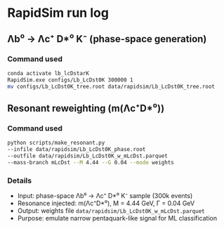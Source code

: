 # RapidSim run log

## Λb⁰ → Λc⁺ D*⁰ K⁻ (phase-space generation)

### Command used
```bash
conda activate lb_lcDstarK
RapidSim.exe configs/Lb_LcDst0K 300000 1
mv configs/Lb_LcDst0K_tree.root data/rapidsim/Lb_LcDst0K_tree.root
```

## Resonant reweighting (m(Λc⁺D*⁰))

### Command used
```bash
python scripts/make_resonant.py
--infile data/rapidsim/Lb_LcDst0K_phase.root
--outfile data/rapidsim/Lb_LcDst0K_w_mLcDst.parquet
--mass-branch mLcDst --M 4.44 --G 0.04 --mode weights
```

### Details
- Input: phase-space Λb⁰ → Λc⁺ D*⁰ K⁻ sample (300k events)
- Resonance injected: m(Λc⁺D*⁰), M = 4.44 GeV, Γ = 0.04 GeV
- Output: weights file `data/rapidsim/Lb_LcDst0K_w_mLcDst.parquet`
- Purpose: emulate narrow pentaquark-like signal for ML classification